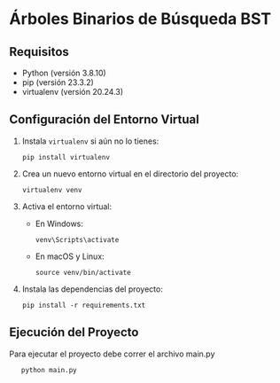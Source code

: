 # Árboles Binarios de Búsqueda BST


## Requisitos

- Python (versión 3.8.10)
- pip (versión 23.3.2)
- virtualenv (versión 20.24.3)

## Configuración del Entorno Virtual

1. Instala `virtualenv` si aún no lo tienes:

   ```
   pip install virtualenv
   ```

2. Crea un nuevo entorno virtual en el directorio del proyecto:

   ```
   virtualenv venv
   ```

3. Activa el entorno virtual:

   - En Windows:
   
     ```
     venv\Scripts\activate
     ```

   - En macOS y Linux:
   
     ```
     source venv/bin/activate
     ```

4. Instala las dependencias del proyecto:

   ```
   pip install -r requirements.txt
   ```

## Ejecución del Proyecto

Para ejecutar el proyecto debe correr el archivo main.py

```
   python main.py
  ```
